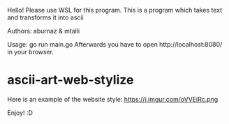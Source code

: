 Hello! Please use WSL for this program.
This is a program which takes text and transforms it into ascii

Authors: aburnaz & mtalli

Usage: go run main.go
Afterwards you have to open http://localhost:8080/ in your browser.

# ascii-art-web-stylize

Here is an example of the website style: https://i.imgur.com/oVVEiRc.png

Enjoy! :D